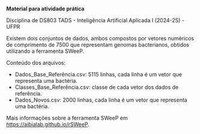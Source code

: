 **Material para atividade prática**

Disciplina de DS803 TADS - Inteligência Artificial Aplicada I (2024-2S) - UFPR

Existem dois conjuntos de dados, ambos compostos por vetores numéricos de comprimento de 7500 que representam genomas bacterianos, obtidos utilizando a ferramenta SWeeP.

Conteúdo dos arquivos:
- Dados_Base_Referência.csv: 5115 linhas, cada linha é um vetor que representa uma bactéria.
- Classes_Base_Referência.csv: classe de cada vetor dos dados de referência.
- Dados_Novos.csv: 2000 linhas, cada linha é um vetor que representa uma bactéria.



Mais informações sobre a ferramenta SWeeP em <https://aibialab.github.io/rSWeeP>.
